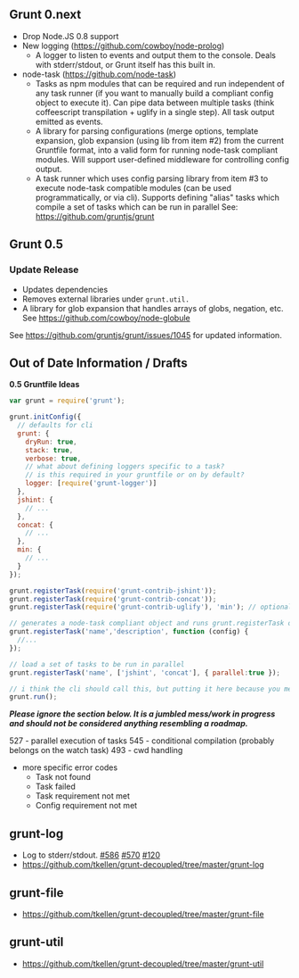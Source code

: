 ## Grunt 0.next

* Drop Node.JS 0.8 support
* New logging (https://github.com/cowboy/node-prolog)
  *  A logger to listen to events and output them to the console. Deals with stderr/stdout, or Grunt itself has this built in.
* node-task (https://github.com/node-task)
  * Tasks as npm modules that can be required and run independent of any task runner (if you want to manually build a compliant config object to execute it). Can pipe data between multiple tasks (think coffeescript transpilation + uglify in a single step). All task output emitted as events.
  * A library for parsing configurations (merge options, template expansion, glob expansion (using lib from item #2) from the current Gruntfile format, into a valid form for running node-task compliant modules. Will support user-defined middleware for controlling config output.
  * A task runner which uses config parsing library from item #3 to execute node-task compatible modules (can be used programmatically, or via cli). Supports defining "alias" tasks which compile a set of tasks which can be run in parallel  See: https://github.com/gruntjs/grunt

## Grunt 0.5

### Update Release

* Updates dependencies
* Removes external libraries under `grunt.util.`
* A library for glob expansion that handles arrays of globs, negation, etc. See https://github.com/cowboy/node-globule

See https://github.com/gruntjs/grunt/issues/1045 for updated information.




## Out of Date Information  / Drafts

**0.5 Gruntfile Ideas**
```js
var grunt = require('grunt');

grunt.initConfig({
  // defaults for cli
  grunt: {
    dryRun: true,
    stack: true,
    verbose: true,
    // what about defining loggers specific to a task?
    // is this required in your gruntfile or on by default?
    logger: [require('grunt-logger')]
  },
  jshint: {
    // ...
  },
  concat: {
    // ...
  },
  min: {
    // ...
  }
});

grunt.registerTask(require('grunt-contrib-jshint'));
grunt.registerTask(require('grunt-contrib-concat'));
grunt.registerTask(require('grunt-contrib-uglify'), 'min'); // optional second param renames

// generates a node-task compliant object and runs grunt.registerTask on it
grunt.registerTask('name','description', function (config) {
  //...
});

// load a set of tasks to be run in parallel
grunt.registerTask('name', ['jshint', 'concat'], { parallel:true });

// i think the cli should call this, but putting it here because you mentioned thinking it should go here.
grunt.run();
```
***Please ignore the section below. It is a jumbled mess/work in progress and should not be considered anything resembling a roadmap.***

527 - parallel execution of tasks
545 - conditional compilation (probably belongs on the watch task)
493 - cwd handling

* more specific error codes
  * Task not found
  * Task failed
  * Task requirement not met
  * Config requirement not met

## grunt-log
* Log to stderr/stdout. [#586](https://github.com/gruntjs/grunt/issues/586) [#570](https://github.com/gruntjs/grunt/issues/570) [#120](https://github.com/gruntjs/grunt/issues/120)
* https://github.com/tkellen/grunt-decoupled/tree/master/grunt-log

## grunt-file
* https://github.com/tkellen/grunt-decoupled/tree/master/grunt-file

## grunt-util
* https://github.com/tkellen/grunt-decoupled/tree/master/grunt-util
